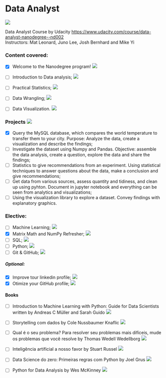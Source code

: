 # Data Analyst

![](https://us-central1-progress-markdown.cloudfunctions.net/progress/20)<br />

Data Analyst Course by Udacity https://www.udacity.com/course/data-analyst-nanodegree--nd002<br />
Instructors: Mat Leonard, Juno Lee, Josh Bernhard and Mike Yi <br />

### Content covered:<br />

- [x] Welcome to the Nanodegree program! ![](https://us-central1-progress-markdown.cloudfunctions.net/progress/100)<br />
- [ ] Introduction to Data analysis; ![](https://us-central1-progress-markdown.cloudfunctions.net/progress/99)<br />
- [ ] Practical Statistics; ![](https://us-central1-progress-markdown.cloudfunctions.net/progress/5)<br />
- [ ] Data Wrangling; ![](https://us-central1-progress-markdown.cloudfunctions.net/progress/0)<br />
- [ ] Data Visualization. ![](https://us-central1-progress-markdown.cloudfunctions.net/progress/0)<br />


### Projects ![](https://us-central1-progress-markdown.cloudfunctions.net/progress/30)
- [x] Query the MySQL database, which compares the world temperature to transfer them to your city. Purpose: Analyze the data, create a visualization and describe the findings; <br />
- [ ] Investigate the dataset using Numpy and Pandas. Objective: assemble the data analysis, create a question, explore the data and share the findings; <br />
- [ ] Statistics to give recommendations from an experiment. Using statistical techniques to answer questions about the data, make a conclusion and give recommendations; <br />
- [ ] Get data from various sources, assess quantity and tidiness, and clean up using pyhton. Document in jupyter notebook and everything can be seen from analytics and visualizations; <br />
- [ ] Using the visualization library to explore a dataset. Convey findings with explanatory graphics. <br />

### Elective:<br />

- [ ] Machine Learning; ![](https://us-central1-progress-markdown.cloudfunctions.net/progress/0)<br />
- [x] Matrix Math and NumPy Refresher; ![](https://us-central1-progress-markdown.cloudfunctions.net/progress/100)<br />
- [ ] SQL; ![](https://us-central1-progress-markdown.cloudfunctions.net/progress/50)<br />
- [ ] Python; ![](https://us-central1-progress-markdown.cloudfunctions.net/progress/0)<br />
- [ ] Git & GitHub; ![](https://us-central1-progress-markdown.cloudfunctions.net/progress/0)<br />

##### Optional:<br />
- [x] Improve tour linkedin profile; ![](https://us-central1-progress-markdown.cloudfunctions.net/progress/100)<br />
- [x] Otimize your GitHub profile; ![](https://us-central1-progress-markdown.cloudfunctions.net/progress/100)<br />

#### Books

- [ ]  Introduction to Machine Learning with Python: Guide for Data Scientists written by Andreas C Müller and Sarah Guido
![](https://us-central1-progress-markdown.cloudfunctions.net/progress/7)<br />

- [ ] Storytelling com dados by Cole Nussbaumer Knaflic ![](https://us-central1-progress-markdown.cloudfunctions.net/progress/72)<br />

- [ ] Qual é o seu problema? Para resolver seu problemas mais difíceis, mude os problemas que você resolve by Thomas Wedell Wedellborg ![](https://us-central1-progress-markdown.cloudfunctions.net/progress/35)<br />

- [ ] Inteligência artificial a nosso favor by Stuart Russel ![](https://us-central1-progress-markdown.cloudfunctions.net/progress/45)<br />

- [ ] Data Science do zero: Primeiras regras com Python by Joel Grus ![](https://us-central1-progress-markdown.cloudfunctions.net/progress/26)<br />

- [ ] Python for Data Analysis by Wes McKinney ![](https://us-central1-progress-markdown.cloudfunctions.net/progress/0)<br />
